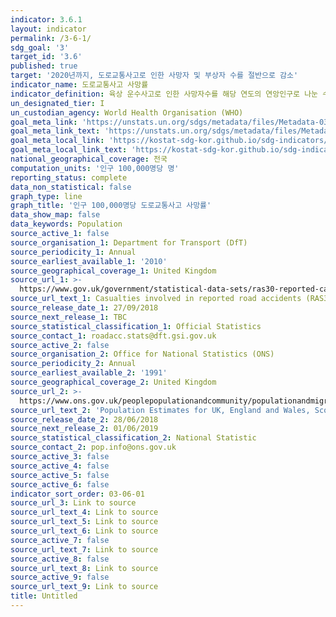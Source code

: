 ```yaml
---
indicator: 3.6.1
layout: indicator
permalink: /3-6-1/
sdg_goal: '3'
target_id: '3.6'
published: true
target: '2020년까지, 도로교통사고로 인한 사망자 및 부상자 수를 절반으로 감소'
indicator_name: 도로교통사고 사망률
indicator_definition: 육상 운수사고로 인한 사망자수를 해당 연도의 연앙인구로 나눈 수치를 100,000분비로 나타낸 것
un_designated_tier: I
un_custodian_agency: World Health Organisation (WHO)
goal_meta_link: 'https://unstats.un.org/sdgs/metadata/files/Metadata-03-06-01.pdf'
goal_meta_link_text: 'https://unstats.un.org/sdgs/metadata/files/Metadata-03-06-01.pdf'
goal_meta_local_link: 'https://kostat-sdg-kor.github.io/sdg-indicators/public/data/Metadata-03-06-01_KOR.pdf'
goal_meta_local_link_text: 'https://kostat-sdg-kor.github.io/sdg-indicators/public/data/Metadata-03-06-01_KOR.pdf'
national_geographical_coverage: 전국
computation_units: '인구 100,000명당 명'
reporting_status: complete
data_non_statistical: false
graph_type: line
graph_title: '인구 100,000명당 도로교통사고 사망률'
data_show_map: false
data_keywords: Population
source_active_1: false
source_organisation_1: Department for Transport (DfT)
source_periodicity_1: Annual
source_earliest_available_1: '2010'
source_geographical_coverage_1: United Kingdom
source_url_1: >-
  https://www.gov.uk/government/statistical-data-sets/ras30-reported-casualties-in-road-accidents.
source_url_text_1: Casualties involved in reported road accidents (RAS30)
source_release_date_1: 27/09/2018
source_next_release_1: TBC
source_statistical_classification_1: Official Statistics
source_contact_1: roadacc.stats@dft.gsi.gov.uk
source_active_2: false
source_organisation_2: Office for National Statistics (ONS)
source_periodicity_2: Annual
source_earliest_available_2: '1991'
source_geographical_coverage_2: United Kingdom
source_url_2: >-
  https://www.ons.gov.uk/peoplepopulationandcommunity/populationandmigration/populationestimates/datasets/populationestimatesforukenglandandwalesscotlandandnorthernireland
source_url_text_2: 'Population Estimates for UK, England and Wales, Scotland and Northern Ireland'
source_release_date_2: 28/06/2018
source_next_release_2: 01/06/2019
source_statistical_classification_2: National Statistic
source_contact_2: pop.info@ons.gov.uk
source_active_3: false
source_active_4: false
source_active_5: false
source_active_6: false
indicator_sort_order: 03-06-01
source_url_3: Link to source
source_url_text_4: Link to source
source_url_text_5: Link to source
source_url_text_6: Link to source
source_active_7: false
source_url_text_7: Link to source
source_active_8: false
source_url_text_8: Link to source
source_active_9: false
source_url_text_9: Link to source
title: Untitled
---
```

